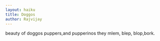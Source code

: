 ```yaml
---
layout: haiku
title: Doggos
author: Rajvijay
---
```


beauty of doggos
puppers,and  pupperinos
they mlem, blep, blop,bork.
